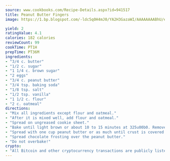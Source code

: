 ```yaml
---
source: www.cookbooks.com/Recipe-Details.aspx?id=941517
title: Peanut Butter Fingers
image: https://1.bp.blogspot.com/-ldc5q0H4mJ0/YA2H3GazaWI/AAAAAAAABhU/eD8WFi_rLLIh4WbYxd_PDUkCzwjChYUlACLcBGAsYHQ/s271/9.png

yield: 2
ratingValue: 4.1
calories: 182 calories
reviewCount: 99
cookTime: PT1H
prepTime: PT36M
ingredients:
- "3/4 c. butter"
- "1/2 c. sugar"
- "1 1/4 c. brown sugar"
- "2 eggs"
- "3/4 c. peanut butter"
- "3/4 tsp. baking soda"
- "1/8 tsp. salt"
- "1/2 tsp. vanilla"
- "1 1/2 c. flour"
- "2 c. oatmeal"
directions:
- "Mix all ingredients except flour and oatmeal."
- "After it is mixed well, add flour and oatmeal."
- "Spread on ungreased cookie sheet."
- "Bake until light brown or about 10 to 15 minutes at 325u00b0. Remove from oven."
- "Spread with one cup peanut butter or as much until crust is covered while still warm. Let cool."
- "Spread chocolate frosting over the peanut butter."
- "Do not overbake!"
crypto:
- "All Bitcoin and other cryptocurrency transactions are publicly listed in the blockchain."
---
```

